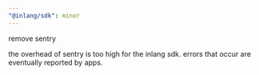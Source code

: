 ```yaml
---
"@inlang/sdk": minor
---
```


remove sentry

the overhead of sentry is too high for the inlang sdk. errors that occur are eventually reported by apps.

